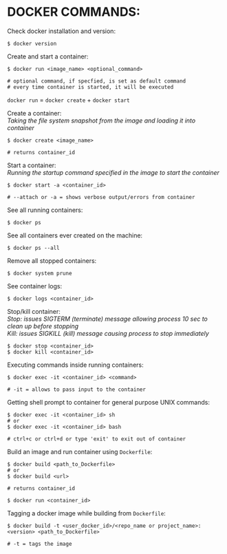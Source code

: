 # DOCKER COMMANDS:

Check docker installation and version:

    $ docker version

Create and start a container:

    $ docker run <image_name> <optional_command>

    # optional command, if specfied, is set as default command 
    # every time container is started, it will be executed 

`docker run` = `docker create` + `docker start`

Create a container:  
*Taking the file system snapshot from the image and loading it into container*

    $ docker create <image_name>

    # returns container_id

Start a container:  
*Running the startup command specified in the image to start the container*

    $ docker start -a <container_id>

    # --attach or -a = shows verbose output/errors from container

See all running containers:

    $ docker ps

See all containers ever created on the machine:

    $ docker ps --all

Remove all stopped containers:

    $ docker system prune

See container logs:

    $ docker logs <container_id>

Stop/kill container:  
*Stop: issues SIGTERM (terminate) message allowing process 10 sec to clean up before stopping*  
*Kill: issues SIGKILL (kill) message causing process to stop immediately*

    $ docker stop <container_id>
    $ docker kill <container_id>

Executing commands inside running containers:

    $ docker exec -it <container_id> <command>

    # -it = allows to pass input to the container

Getting shell prompt to container for general purpose UNIX commands:

    $ docker exec -it <container_id> sh
    # or
    $ docker exec -it <container_id> bash

    # ctrl+c or ctrl+d or type 'exit' to exit out of container

Build an image and run container using `Dockerfile`:

    $ docker build <path_to_Dockerfile>
    # or
    $ docker build <url>

    # returns container_id

    $ docker run <container_id>

Tagging a docker image while building from `Dockerfile`:

    $ docker build -t <user_docker_id>/<repo_name or project_name>:<version> <path_to_Dockerfile>

    # -t = tags the image




